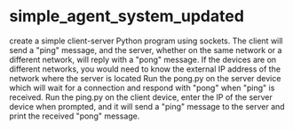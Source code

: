 # simple_agent_system_updated
create a simple client-server Python program using sockets. The client will send a "ping" message, and the server, whether on the same network or a different network, will reply with a "pong" message. If the devices are on different networks, you would need to know the external IP address of the network where the server is located
Run the pong.py on the server device which will wait for a connection and respond with "pong" when "ping" is received.
Run the ping.py on the client device, enter the IP of the server device when prompted, and it will send a "ping" message to the server and print the received "pong" message.
